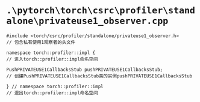 # `.\pytorch\torch\csrc\profiler\standalone\privateuse1_observer.cpp`

```
#include <torch/csrc/profiler/standalone/privateuse1_observer.h>
// 包含私有使用1观察者的头文件

namespace torch::profiler::impl {
// 进入torch::profiler::impl命名空间

PushPRIVATEUSE1CallbacksStub pushPRIVATEUSE1CallbacksStub;
// 创建PushPRIVATEUSE1CallbacksStub类的实例pushPRIVATEUSE1CallbacksStub

} // namespace torch::profiler::impl
// 退出torch::profiler::impl命名空间
```